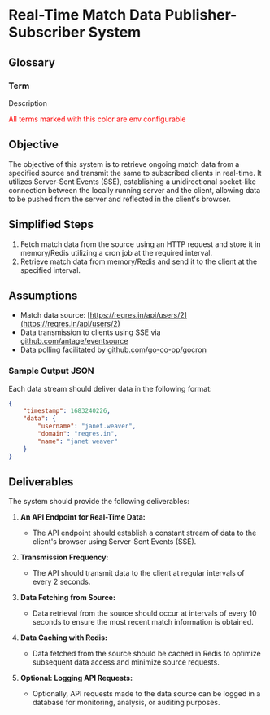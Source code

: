 # Real-Time Match Data Publisher-Subscriber System

## Glossary

### Term
Description

<font color="red">All terms marked with this color are env configurable</font>

## Objective

The objective of this system is to retrieve ongoing match data from a specified source and transmit the same to subscribed clients in real-time. It utilizes Server-Sent Events (SSE), establishing a unidirectional socket-like connection between the locally running server and the client, allowing data to be pushed from the server and reflected in the client's browser.

## Simplified Steps

1. Fetch match data from the source using an HTTP request and store it in memory/Redis utilizing a cron job at the required interval.
2. Retrieve match data from memory/Redis and send it to the client at the specified interval.

## Assumptions

- Match data source: [https://reqres.in/api/users/2](https://reqres.in/api/users/2)
- Data transmission to clients using SSE via [github.com/antage/eventsource](https://github.com/antage/eventsource)
- Data polling facilitated by [github.com/go-co-op/gocron](https://github.com/go-co-op/gocron)

### Sample Output JSON

Each data stream should deliver data in the following format:

```json
{
    "timestamp": 1683240226,
    "data": {
        "username": "janet.weaver",
        "domain": "reqres.in",
        "name": "janet weaver"
    }
}
```

## Deliverables

The system should provide the following deliverables:

1. **An API Endpoint for Real-Time Data:**
   - The API endpoint should establish a constant stream of data to the client's browser using Server-Sent Events (SSE).
   
2. **Transmission Frequency:**
   - The API should transmit data to the client at regular intervals of every 2 seconds.
   
3. **Data Fetching from Source:**
   - Data retrieval from the source should occur at intervals of every 10 seconds to ensure the most recent match information is obtained.
   
4. **Data Caching with Redis:**
   - Data fetched from the source should be cached in Redis to optimize subsequent data access and minimize source requests.
   
5. **Optional: Logging API Requests:**
   - Optionally, API requests made to the data source can be logged in a database for monitoring, analysis, or auditing purposes.
